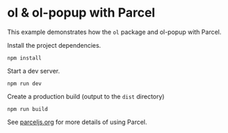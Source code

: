 # ol & ol-popup with Parcel

This example demonstrates how the `ol` package and ol-popup with Parcel.

Install the project dependencies.

    npm install

Start a dev server.

    npm run dev

Create a production build (output to the `dist` directory)

    npm run build

See [parceljs.org](https://parceljs.org/) for more details of using Parcel.
